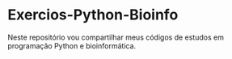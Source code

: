 # Exercios-Python-Bioinfo
Neste repositório vou compartilhar meus códigos de estudos em programação Python e bioinformática.
